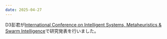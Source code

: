 ```yaml
---
date: 2025-04-27
---
```

D3彭君が[International Conference on Intelligent Systems, Metaheuristics & Swarm Intelligence](https://www.ismsi.org/)で研究発表を行いました。 
